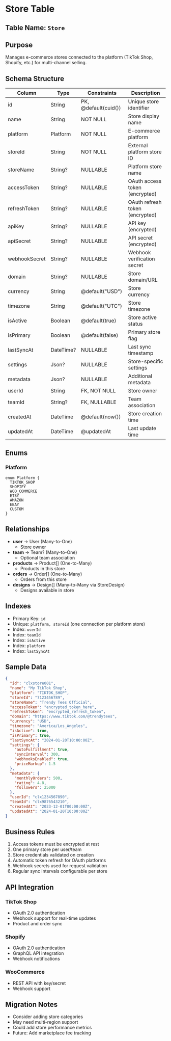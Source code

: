 # Store Table

## Table Name: `Store`

## Purpose
Manages e-commerce stores connected to the platform (TikTok Shop, Shopify, etc.) for multi-channel selling.

## Schema Structure

| Column | Type | Constraints | Description |
|--------|------|------------|-------------|
| id | String | PK, @default(cuid()) | Unique store identifier |
| name | String | NOT NULL | Store display name |
| platform | Platform | NOT NULL | E-commerce platform |
| storeId | String | NOT NULL | External platform store ID |
| storeName | String? | NULLABLE | Platform store name |
| accessToken | String? | NULLABLE | OAuth access token (encrypted) |
| refreshToken | String? | NULLABLE | OAuth refresh token (encrypted) |
| apiKey | String? | NULLABLE | API key (encrypted) |
| apiSecret | String? | NULLABLE | API secret (encrypted) |
| webhookSecret | String? | NULLABLE | Webhook verification secret |
| domain | String? | NULLABLE | Store domain/URL |
| currency | String | @default("USD") | Store currency |
| timezone | String | @default("UTC") | Store timezone |
| isActive | Boolean | @default(true) | Store active status |
| isPrimary | Boolean | @default(false) | Primary store flag |
| lastSyncAt | DateTime? | NULLABLE | Last sync timestamp |
| settings | Json? | NULLABLE | Store-specific settings |
| metadata | Json? | NULLABLE | Additional metadata |
| userId | String | FK, NOT NULL | Store owner |
| teamId | String? | FK, NULLABLE | Team association |
| createdAt | DateTime | @default(now()) | Store creation time |
| updatedAt | DateTime | @updatedAt | Last update time |

## Enums

### Platform
```prisma
enum Platform {
  TIKTOK_SHOP
  SHOPIFY
  WOO_COMMERCE
  ETSY
  AMAZON
  EBAY
  CUSTOM
}
```

## Relationships

- **user** → User (Many-to-One)
  - Store owner
- **team** → Team? (Many-to-One)
  - Optional team association
- **products** → Product[] (One-to-Many)
  - Products in this store
- **orders** → Order[] (One-to-Many)
  - Orders from this store
- **designs** → Design[] (Many-to-Many via StoreDesign)
  - Designs available in store

## Indexes

- Primary Key: `id`
- Unique: `platform, storeId` (one connection per platform store)
- Index: `userId`
- Index: `teamId`
- Index: `isActive`
- Index: `platform`
- Index: `lastSyncAt`

## Sample Data

```json
{
  "id": "clxstore001",
  "name": "My TikTok Shop",
  "platform": "TIKTOK_SHOP",
  "storeId": "7123456789",
  "storeName": "Trendy Tees Official",
  "accessToken": "encrypted_token_here",
  "refreshToken": "encrypted_refresh_token",
  "domain": "https://www.tiktok.com/@trendytees",
  "currency": "USD",
  "timezone": "America/Los_Angeles",
  "isActive": true,
  "isPrimary": true,
  "lastSyncAt": "2024-01-20T10:00:00Z",
  "settings": {
    "autoFulfillment": true,
    "syncInterval": 300,
    "webhooksEnabled": true,
    "priceMarkup": 1.5
  },
  "metadata": {
    "monthlyOrders": 500,
    "rating": 4.8,
    "followers": 25000
  },
  "userId": "clx1234567890",
  "teamId": "clx9876543210",
  "createdAt": "2023-12-01T00:00:00Z",
  "updatedAt": "2024-01-20T10:00:00Z"
}
```

## Business Rules

1. Access tokens must be encrypted at rest
2. One primary store per user/team
3. Store credentials validated on creation
4. Automatic token refresh for OAuth platforms
5. Webhook secrets used for request validation
6. Regular sync intervals configurable per store

## API Integration

### TikTok Shop
- OAuth 2.0 authentication
- Webhook support for real-time updates
- Product and order sync

### Shopify
- OAuth 2.0 authentication
- GraphQL API integration
- Webhook notifications

### WooCommerce
- REST API with key/secret
- Webhook support

## Migration Notes

- Consider adding store categories
- May need multi-region support
- Could add store performance metrics
- Future: Add marketplace fee tracking